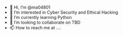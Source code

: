 - 👋 Hi, I’m @ma04801
- 👀 I’m interested in Cyber Security and Ethical Hacking
- 🌱 I’m currently learning Python
- 💞️ I’m looking to collaborate on TBD
- 📫 How to reach me at ....

<!---
ma04801/ma04801 is a ✨ special ✨ repository because its `README.md` (this file) appears on your GitHub profile.
You can click the Preview link to take a look at your changes.
--->
